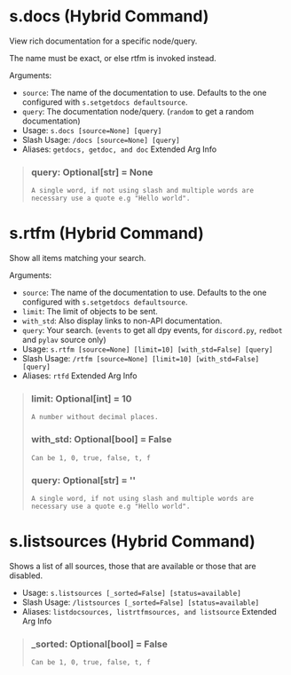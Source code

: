 # s.docs (Hybrid Command)
View rich documentation for a specific node/query.<br/>

The name must be exact, or else rtfm is invoked instead.<br/>

Arguments:<br/>
- `source`: The name of the documentation to use. Defaults to the one configured with `s.setgetdocs defaultsource`.<br/>
- `query`: The documentation node/query. (`random` to get a random documentation)<br/>
 - Usage: `s.docs [source=None] [query]`
 - Slash Usage: `/docs [source=None] [query]`
 - Aliases: `getdocs, getdoc, and doc`
Extended Arg Info
> ### query: Optional[str] = None
> ```
> A single word, if not using slash and multiple words are necessary use a quote e.g "Hello world".
> ```
# s.rtfm (Hybrid Command)
Show all items matching your search.<br/>

Arguments:<br/>
- `source`: The name of the documentation to use. Defaults to the one configured with `s.setgetdocs defaultsource`.<br/>
- `limit`: The limit of objects to be sent.<br/>
- `with_std`: Also display links to non-API documentation.<br/>
- `query`: Your search. (`events` to get all dpy events, for `discord.py`, `redbot` and `pylav` source only)<br/>
 - Usage: `s.rtfm [source=None] [limit=10] [with_std=False] [query]`
 - Slash Usage: `/rtfm [source=None] [limit=10] [with_std=False] [query]`
 - Aliases: `rtfd`
Extended Arg Info
> ### limit: Optional[int] = 10
> ```
> A number without decimal places.
> ```
> ### with_std: Optional[bool] = False
> ```
> Can be 1, 0, true, false, t, f
> ```
> ### query: Optional[str] = ''
> ```
> A single word, if not using slash and multiple words are necessary use a quote e.g "Hello world".
> ```
# s.listsources (Hybrid Command)
Shows a list of all sources, those that are available or those that are disabled.<br/>
 - Usage: `s.listsources [_sorted=False] [status=available]`
 - Slash Usage: `/listsources [_sorted=False] [status=available]`
 - Aliases: `listdocsources, listrtfmsources, and listsource`
Extended Arg Info
> ### _sorted: Optional[bool] = False
> ```
> Can be 1, 0, true, false, t, f
> ```
